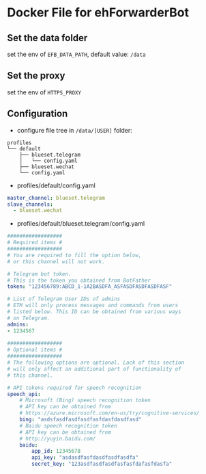 Docker File for ehForwarderBot
===

## Set the data folder
set the env of `EFB_DATA_PATH`, default value: `/data`

## Set the proxy
set the env of `HTTPS_PROXY`

## Configuration

- configure file tree in `/data/[USER]` folder:

```
profiles
└── default
    ├── blueset.telegram
    │   └── config.yaml
    ├── blueset.wechat
    └── config.yaml

```

- profiles/default/config.yaml

```yaml
master_channel: blueset.telegram
slave_channels:
  - blueset.wechat
```

- profiles/default/blueset.telegram/config.yaml

```yaml
##################
# Required items #
##################
# You are required to fill the option below,
# or this channel will not work.

# Telegram bot token.
# This is the token you obtained from BotFather
token: "123456789:ABCD_1-1A2BASDFA_ASFASDFASDFASDFASF"

# List of Telegram User IDs of admins
# ETM will only process messages and commands from users
# listed below. This ID can be obtained from various ways
# on Telegram.
admins:
- 1234567
 
##################
# Optional items #
##################
# The following options are optional. Lack of this section
# will only affect an additional part of functionality of
# this channel.

# API tokens required for speech recognition
speech_api:
    # Microsoft (Bing) speech recognition token
    # API key can be obtained from
    # https://azure.microsoft.com/en-us/try/cognitive-services/
    bing: "asdsfasdfasdfasdfasfdasfdasdfasd"
    # Baidu speech recognition token
    # API key can be obtained from
    # http://yuyin.baidu.com/
    baidu:
        app_id: 12345678
        api_key: "asdasdfasfdasdfasdfasdfa"
        secret_key: "123asdfasdfasdfasfasfdafasfdasfa"
```
